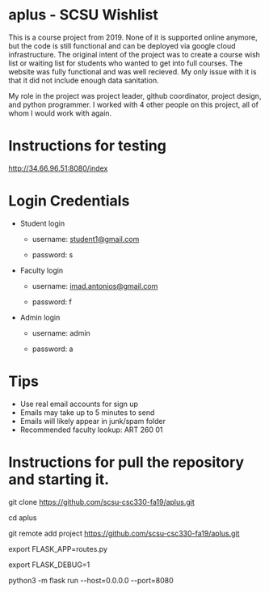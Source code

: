 # aplus - SCSU Wishlist
This is a course project from 2019. None of it is supported online anymore, but the code is still functional and can be deployed via google cloud infrastructure. The original intent of the project was to create a course wish list or waiting list for students who wanted to get into full courses. The website was fully functional and was well recieved. My only issue with it is that it did not include enough data sanitation. 

My role in the project was project leader, github coordinator, project design, and python programmer. I worked with 4 other people on this project, all of whom I would work with again. 
# Instructions for testing 

http://34.66.96.51:8080/index

# Login Credentials

- Student login

  - username: student1@gmail.com

  - password: s


- Faculty login

  - username: imad.antonios@gmail.com

  - password: f


- Admin login

  - username: admin

  - password: a

# Tips

- Use real email accounts for sign up
- Emails may take up to 5 minutes to send
- Emails will likely appear in junk/spam folder
- Recommended faculty lookup: ART 260 01

# Instructions for pull the repository and starting it.

git clone https://github.com/scsu-csc330-fa19/aplus.git

cd aplus

git remote add project https://github.com/scsu-csc330-fa19/aplus.git

export FLASK_APP=routes.py 

export FLASK_DEBUG=1

python3 -m flask run --host=0.0.0.0 --port=8080

